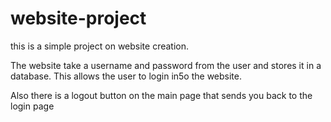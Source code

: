 # website-project
this is a simple project on website creation.

The website take a username and password from the user and stores it in a database.
This allows the user to login in5o the website.

Also there is a logout button on the main page that sends you back to the login page
